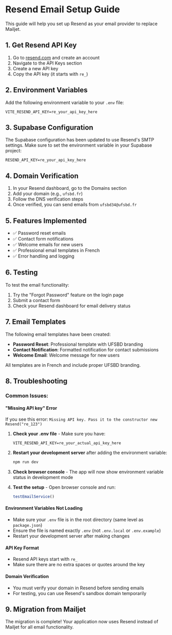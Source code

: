 # Resend Email Setup Guide

This guide will help you set up Resend as your email provider to replace Mailjet.

## 1. Get Resend API Key

1. Go to [resend.com](https://resend.com) and create an account
2. Navigate to the API Keys section
3. Create a new API key
4. Copy the API key (it starts with `re_`)

## 2. Environment Variables

Add the following environment variable to your `.env` file:

```env
VITE_RESEND_API_KEY=re_your_api_key_here
```

## 3. Supabase Configuration

The Supabase configuration has been updated to use Resend's SMTP settings. Make sure to set the environment variable in your Supabase project:

```env
RESEND_API_KEY=re_your_api_key_here
```

## 4. Domain Verification

1. In your Resend dashboard, go to the Domains section
2. Add your domain (e.g., `ufsbd.fr`)
3. Follow the DNS verification steps
4. Once verified, you can send emails from `ufsbd34@ufsbd.fr`

## 5. Features Implemented

- ✅ Password reset emails
- ✅ Contact form notifications
- ✅ Welcome emails for new users
- ✅ Professional email templates in French
- ✅ Error handling and logging

## 6. Testing

To test the email functionality:

1. Try the "Forgot Password" feature on the login page
2. Submit a contact form
3. Check your Resend dashboard for email delivery status

## 7. Email Templates

The following email templates have been created:

- **Password Reset**: Professional template with UFSBD branding
- **Contact Notification**: Formatted notification for contact submissions
- **Welcome Email**: Welcome message for new users

All templates are in French and include proper UFSBD branding.

## 8. Troubleshooting

### Common Issues:

#### "Missing API key" Error
If you see this error: `Missing API key. Pass it to the constructor new Resend("re_123")`

1. **Check your .env file** - Make sure you have:
   ```env
   VITE_RESEND_API_KEY=re_your_actual_api_key_here
   ```

2. **Restart your development server** after adding the environment variable:
   ```bash
   npm run dev
   ```

3. **Check browser console** - The app will now show environment variable status in development mode

4. **Test the setup** - Open browser console and run:
   ```javascript
   testEmailService()
   ```

#### Environment Variables Not Loading
- Make sure your `.env` file is in the root directory (same level as `package.json`)
- Ensure the file is named exactly `.env` (not `.env.local` or `.env.example`)
- Restart your development server after making changes

#### API Key Format
- Resend API keys start with `re_`
- Make sure there are no extra spaces or quotes around the key

#### Domain Verification
- You must verify your domain in Resend before sending emails
- For testing, you can use Resend's sandbox domain temporarily

## 9. Migration from Mailjet

The migration is complete! Your application now uses Resend instead of Mailjet for all email functionality. 